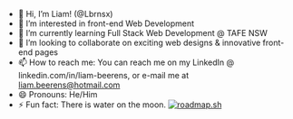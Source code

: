 - 👋 Hi, I’m Liam! (@Lbrnsx)
- 👀 I’m interested in front-end Web Development
- 🌱 I’m currently learning Full Stack Web Development @ TAFE NSW
- 💞️ I’m looking to collaborate on exciting web designs & innovative front-end pages
- 📫 How to reach me: You can reach me on my LinkedIn @ linkedin.com/in/liam-beerens, or e-mail me at liam.beerens@hotmail.com
- 😄 Pronouns: He/Him
- ⚡ Fun fact: There is water on the moon.
<a href="https://roadmap.sh"><img src="https://roadmap.sh/card/tall/66c2a07e837d383f4aee12d0?variant=dark&roadmaps=frontend" alt="roadmap.sh"/></a>
<!---
Lbrnsx/Lbrnsx is a ✨ special ✨ repository because its `README.md` (this file) appears on your GitHub profile.
You can click the Preview link to take a look at your changes.
--->
